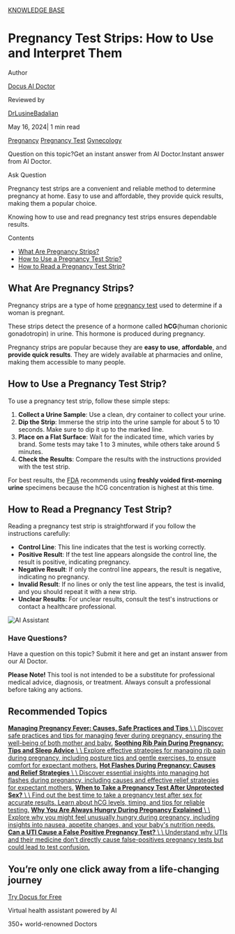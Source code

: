 [KNOWLEDGE BASE](https://docus.ai/knowledge-base)

# Pregnancy Test Strips: How to Use and Interpret Them

Author

[Docus AI Doctor](https://docus.ai/ai-doctor)

Reviewed by

[DrLusineBadalian](https://docus.ai/author/dr-lusine-badalian)

May 16, 2024\| 1 min read

[Pregnancy](https://docus.ai/tags/pregnancy) [Pregnancy Test](https://docus.ai/tags/pregnancy-test) [Gynecology](https://docus.ai/tags/gynecology)

Question on this topic?Get an instant answer from AI Doctor.Instant answer from AI Doctor.

Ask Question

Pregnancy test strips are a convenient and reliable method to determine pregnancy at home. Easy to use and affordable, they provide quick results, making them a popular choice.

Knowing how to use and read pregnancy test strips ensures dependable results.

Contents

- [What Are Pregnancy Strips?](https://docus.ai/knowledge-base/pregnancy-test-strips-how-to-use-and-interpret#what-are-pregnancy-strips)
- [How to Use a Pregnancy Test Strip?](https://docus.ai/knowledge-base/pregnancy-test-strips-how-to-use-and-interpret#how-to-use-a-pregnancy-test-strip)
- [How to Read a Pregnancy Test Strip?](https://docus.ai/knowledge-base/pregnancy-test-strips-how-to-use-and-interpret#how-to-read-a-pregnancy-test-strip)

## What Are Pregnancy Strips?

Pregnancy strips are a type of home [pregnancy test](https://docus.ai/knowledge-base/pregnancy-test-after-unprotected-sex) used to determine if a woman is pregnant.

These strips detect the presence of a hormone called **hCG**(human chorionic gonadotropin) in urine. This hormone is produced during pregnancy.

Pregnancy strips are popular because they are **easy to use**, **affordable**, and **provide quick results**. They are widely available at pharmacies and online, making them accessible to many people.

## How to Use a Pregnancy Test Strip?

To use a pregnancy test strip, follow these simple steps:

1. **Collect a Urine Sample**: Use a clean, dry container to collect your urine.
2. **Dip the Strip**: Immerse the strip into the urine sample for about 5 to 10 seconds. Make sure to dip it up to the marked line.
3. **Place on a Flat Surface**: Wait for the indicated time, which varies by brand. Some tests may take 1 to 3 minutes, while others take around 5 minutes.
4. **Check the Results**: Compare the results with the instructions provided with the test strip.

For best results, the [FDA](https://www.fda.gov/regulatory-information/search-fda-guidance-documents/guidance-over-counter-otc-human-chorionic-gonadotropin-hcg-510ks-guidance-industry-and-fda) recommends using **freshly voided first-morning urine** specimens because the hCG concentration is highest at this time.

## How to Read a Pregnancy Test Strip?

Reading a pregnancy test strip is straightforward if you follow the instructions carefully:

- **Control Line**: This line indicates that the test is working correctly.
- **Positive Result**: If the test line appears alongside the control line, the result is positive, indicating pregnancy.
- **Negative Result**: If only the control line appears, the result is negative, indicating no pregnancy.
- **Invalid Result**: If no lines or only the test line appears, the test is invalid, and you should repeat it with a new strip.
- **Unclear Results**: For unclear results, consult the test's instructions or contact a healthcare professional.

![AI Assistant](https://docus.ai/images/small-assistant.png)

### Have Questions?

Have a question on this topic? Submit it here and get an instant answer from our AI Doctor.

**Please Note!** This tool is not intended to be a substitute for professional medical advice, diagnosis, or treatment. Always consult a professional before taking any actions.

## Recommended Topics

[**Managing Pregnancy Fever: Causes, Safe Practices and Tips** \\
\\
Discover safe practices and tips for managing fever during pregnancy, ensuring the well-being of both mother and baby.](https://docus.ai/knowledge-base/managing-pregnancy-fever) [**Soothing Rib Pain During Pregnancy: Tips and Sleep Advice** \\
\\
Explore effective strategies for managing rib pain during pregnancy, including posture tips and gentle exercises, to ensure comfort for expectant mothers.](https://docus.ai/knowledge-base/rib-pain-during-pregnancy-tips-and-sleep-advice) [**Hot Flashes During Pregnancy: Causes and Relief Strategies** \\
\\
Discover essential insights into managing hot flashes during pregnancy, including causes and effective relief strategies for expectant mothers.](https://docus.ai/knowledge-base/hot-flashes-during-pregnancy-causes-and-relief-strategies) [**When to Take a Pregnancy Test After Unprotected Sex?** \\
\\
Find out the best time to take a pregnancy test after sex for accurate results. Learn about hCG levels, timing, and tips for reliable testing.](https://docus.ai/knowledge-base/pregnancy-test-after-unprotected-sex) [**Why You Are Always Hungry During Pregnancy Explained** \\
\\
Explore why you might feel unusually hungry during pregnancy, including insights into nausea, appetite changes, and your baby's nutrition needs.](https://docus.ai/knowledge-base/hungry-during-pregnancy-explained) [**Can a UTI Cause a False Positive Pregnancy Test?** \\
\\
Understand why UTIs and their medicine don't directly cause false-positives pregnancy tests but could lead to test confusion.](https://docus.ai/knowledge-base/can-uti-cause-false-positive-pregnancy-test)

## You’re only one click away from a life-changing journey

[Try Docus for Free](https://my.docus.ai/auth/signup)

Virtual health assistant powered by AI

350+ world-renowned Doctors